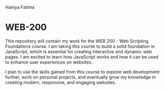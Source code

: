 Haniya Fatima
# WEB-200

This repository will contain my work for the WEB 200 - Web Scripting Foundations course. I am taking this course to build a solid foundation in JavaScript, which is essential for creating interactive and dynamic web pages. I am excited to learn how JavaScript works and how it can be used to enhance user experiences on websites.

I plan to use the skills gained from this course to explore web development further, work on personal projects, and eventually grow my knowledge in creating modern, responsive, and engaging websites.

